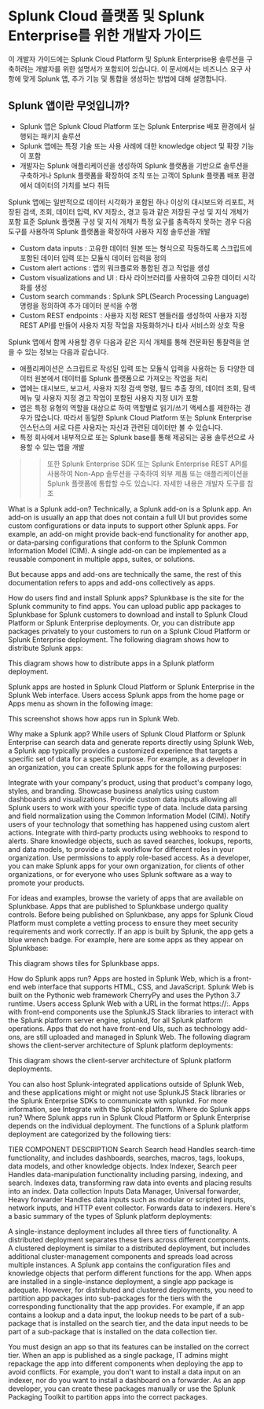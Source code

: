 # Splunk Cloud 플랫폼 및 Splunk Enterprise를 위한 개발자 가이드

이 개발자 가이드에는 Splunk Cloud Platform 및 Splunk Enterprise용 솔루션을 구축하려는 개발자를 위한 설명서가 포함되어 있습니다. 이 문서에서는 비즈니스 요구 사항에 맞게 Splunk 앱, 추가 기능 및 통합을 생성하는 방법에 대해 설명합니다.

## Splunk 앱이란 무엇입니까?

- Splunk 앱은 Splunk Cloud Platform 또는 Splunk Enterprise 배포 환경에서 실행되는 패키지 솔루션
- Splunk 앱에는 특정 기술 또는 사용 사례에 대한 knowledge object 및 확장 기능이 포함
- 개발자는 Splunk 애플리케이션을 생성하여 Splunk 플랫폼을 기반으로 솔루션을 구축하거나 Splunk 플랫폼을 확장하여 조직 또는 고객이 Splunk 플랫폼 배포 환경에서 데이터의 가치를 보다 취득

Splunk 앱에는 일반적으로 데이터 시각화가 포함된 하나 이상의 대시보드와 리포트, 저장된 검색, 조회, 데이터 입력, KV 저장소, 경고 등과 같은 저장된 구성 및 지식 개체가 포함
표준 Splunk 플랫폼 구성 및 지식 개체가 특정 요구를 충족하지 못하는 경우 다음 도구를 사용하여 Splunk 플랫폼을 확장하여 사용자 지정 솔루션을 개발

- Custom data inputs : 고유한 데이터 원본 또는 형식으로 작동하도록 스크립트에 포함된 데이터 입력 또는 모듈식 데이터 입력을 정의
- Custom alert actions : 앱의 워크플로와 통합된 경고 작업을 생성
- Custom visualizations and UI : 타사 라이브러리를 사용하여 고유한 데이터 시각화를 생성
- Custom search commands : Splunk SPL(Search Processing Language) 명령을 정의하여 추가 데이터 분석을 수행
- Custom REST endpoints : 사용자 지정 REST 핸들러를 생성하여 사용자 지정 REST API를 만들어 사용자 지정 작업을 자동화하거나 타사 서비스와 상호 작용

Splunk 앱에서 함께 사용할 경우 다음과 같은 지식 개체를 통해 전문화된 통찰력을 얻을 수 있는 정보는 다음과 같습니다.

- 애플리케이션은 스크립트로 작성된 입력 또는 모듈식 입력을 사용하는 등 다양한 데이터 원본에서 데이터를 Splunk 플랫폼으로 가져오는 작업을 처리
- 앱에는 대시보드, 보고서, 사용자 지정 검색 명령, 필드 추출 정의, 데이터 조회, 탐색 메뉴 및 사용자 지정 경고 작업이 포함된 사용자 지정 UI가 포함
- 앱은 특정 유형의 역할을 대상으로 하여 역할별로 읽기/쓰기 액세스를 제한하는 경우가 많습니다. 따라서 동일한 Splunk Cloud Platform 또는 Splunk Enterprise 인스턴스의 서로 다른 사용자는 자신과 관련된 데이터만 볼 수 있습니다.
- 특정 회사에서 내부적으로 또는 Splunk base를 통해 제공되는 공용 솔루션으로 사용할 수 있는 앱을 개발

>> 또한 Splunk Enterprise SDK 또는 Splunk Enterprise REST API를 사용하여 Non-App 솔루션을 구축하여 외부 제품 또는 애플리케이션을 Splunk 플랫폼에 통합할 수도 있습니다. 자세한 내용은 개발자 도구를 참조

What is a Splunk add-on?
Technically, a Splunk add-on is a Splunk app. An add-on is usually an app that does not contain a full UI but provides some custom configurations or data inputs to support other Splunk apps. For example, an add-on might provide back-end functionality for another app, or data-parsing configurations that conform to the Splunk Common Information Model (CIM). A single add-on can be implemented as a reusable component in multiple apps, suites, or solutions.

But because apps and add-ons are technically the same, the rest of this documentation refers to apps and add-ons collectively as apps.

How do users find and install Splunk apps?
Splunkbase is the site for the Splunk community to find apps. You can upload public app packages to Splunkbase for Splunk customers to download and install to Splunk Cloud Platform or Splunk Enterprise deployments. Or, you can distribute app packages privately to your customers to run on a Splunk Cloud Platform or Splunk Enterprise deployment. The following diagram shows how to distribute Splunk apps:

This diagram shows how to distribute apps in a Splunk platform deployment.

Splunk apps are hosted in Splunk Cloud Platform or Splunk Enterprise in the Splunk Web interface. Users access Splunk apps from the home page or Apps menu as shown in the following image:

This screenshot shows how apps run in Splunk Web.

Why make a Splunk app?
While users of Splunk Cloud Platform or Splunk Enterprise can search data and generate reports directly using Splunk Web, a Splunk app typically provides a customized experience that targets a specific set of data for a specific purpose. For example, as a developer in an organization, you can create Splunk apps for the following purposes:

Integrate with your company's product, using that product's company logo, styles, and branding.
Showcase business analytics using custom dashboards and visualizations.
Provide custom data inputs allowing all Splunk users to work with your specific type of data. Include data parsing and field normalization using the Common Information Model (CIM).
Notify users of your technology that something has happened using custom alert actions. Integrate with third-party products using webhooks to respond to alerts.
Share knowledge objects, such as saved searches, lookups, reports, and data models, to provide a task workflow for different roles in your organization. Use permissions to apply role-based access.
As a developer, you can make Splunk apps for your own organization, for clients of other organizations, or for everyone who uses Splunk software as a way to promote your products.

For ideas and examples, browse the variety of apps that are available on Splunkbase. Apps that are published to Splunkbase undergo quality controls. Before being published on Splunkbase, any apps for Splunk Cloud Platform must complete a vetting process to ensure they meet security requirements and work correctly. If an app is built by Splunk, the app gets a blue wrench badge. For example, here are some apps as they appear on Splunkbase:

This diagram shows tiles for Splunkbase apps.

How do Splunk apps run?
Apps are hosted in Splunk Web, which is a front-end web interface that supports HTML, CSS, and JavaScript. Splunk Web is built on the Pythonic web framework CherryPy and uses the Python 3.7 runtime. Users access Splunk Web with a URL in the format https://<server>:<port>. Apps with front-end components use the SplunkJS Stack libraries to interact with the Splunk platform server engine, splunkd, for all Splunk platform operations. Apps that do not have front-end UIs, such as technology add-ons, are still uploaded and managed in Splunk Web. The following diagram shows the client-server architecture of Splunk platform deployments:

This diagram shows the client-server architecture of Splunk platform deployments.

You can also host Splunk-integrated applications outside of Splunk Web, and these applications might or might not use SplunkJS Stack libraries or the Splunk Enterprise SDKs to communicate with splunkd. For more information, see Integrate with the Splunk platform.
Where do Splunk apps run?
Where Splunk apps run in Splunk Cloud Platform or Splunk Enterprise depends on the individual deployment. The functions of a Splunk platform deployment are categorized by the following tiers:

TIER	COMPONENT	DESCRIPTION
Search	Search head	Handles search-time functionality, and includes dashboards, searches, macros, tags, lookups, data models, and other knowledge objects.
Index	Indexer,
Search peer	Handles data-manipulation functionality including parsing, indexing, and search. Indexes data, transforming raw data into events and placing results into an index.
Data collection	Inputs Data Manager,
Universal forwarder,
Heavy forwarder	Handles data inputs such as modular or scripted inputs, network inputs, and HTTP event collector. Forwards data to indexers.
Here's a basic summary of the types of Splunk platform deployments:

A single-instance deployment includes all three tiers of functionality.
A distributed deployment separates these tiers across different components.
A clustered deployment is similar to a distributed deployment, but includes additional cluster-management components and spreads load across multiple instances.
A Splunk app contains the configuration files and knowledge objects that perform different functions for the app. When apps are installed in a single-instance deployment, a single app package is adequate. However, for distributed and clustered deployments, you need to partition app packages into sub-packages for the tiers with the corresponding functionality that the app provides. For example, if an app contains a lookup and a data input, the lookup needs to be part of a sub-package that is installed on the search tier, and the data input needs to be part of a sub-package that is installed on the data collection tier.

You must design an app so that its features can be installed on the correct tier. When an app is published as a single package, IT admins might repackage the app into different components when deploying the app to avoid conflicts. For example, you don't want to install a data input on an indexer, nor do you want to install a dashboard on a forwarder. As an app developer, you can create these packages manually or use the Splunk Packaging Toolkit to partition apps into the correct packages.